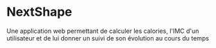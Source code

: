 # NextShape

Une application web permettant de calculer les calories, l'IMC d'un utilisateur et de lui donner un suivi de son évolution au cours du temps
